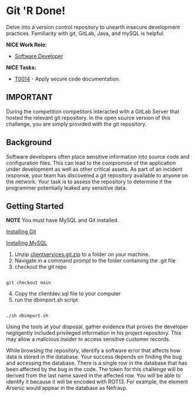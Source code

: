 # Git 'R Done!

Delve into a version control repository to unearth insecure development practices. Familiarity with git, GitLab, Java, and mySQL is helpful.

**NICE Work Role:**

- [Software Developer](https://niccs.cisa.gov/workforce-development/nice-framework/workroles?name=Software+Developer)

**NICE Tasks:**

- [T0014](https://niccs.cisa.gov/workforce-development/nice-framework/tasks?id=T0014&description=All) - Apply secure code documentation.

## IMPORTANT

During the competition competitors interacted with a GitLab Server that hosted the relevant git repository. In the open source version of this challenge, you are simply provided with the git repository.


## Background
Software developers often place sensitive information into source code and configuration files. This can lead to the compromise of the application under development as well as other critical assets. As part of an incident response, your team has discovered a git repository available to anyone on the network. Your task is to assess the repository to determine if the programmer potentially leaked any sensitive data.


## Getting Started

**NOTE** You must have MySQL and Git installed.

[Installing Git](https://git-scm.com/book/en/v2/Getting-Started-Installing-Git)

[Installing MySQL](https://dev.mysql.com/doc/mysql-installation-excerpt/5.7/en/)



1. Unzip [clientservices.git.zip](.\challenge\client-service.git.zip) to a folder on your machine.
2. Navigate in a command prompt to the folder containing the .git file
3. checkout the git repo

```

git checkout main

```

4. Copy the clientdev.sql file to your computer
5. run the dbimport.sh script 

```

./sh dbimport.sh

```


 Using the tools at your disposal, gather evidence that proves the developer negligently included privileged information in his project repository. This may allow a malicious insider to access sensitive customer records.

While browsing the repository, identify a software error that affects how data is stored in the database. Your success depends on finding the bug and accessing the database. There is a single row in the database that has been affected by the bug in the code. The token for this challenge will be derived from the last name saved in the affected row. You will be able to identify it because it will be encoded with ROT13. For example, the element Arsenic would appear in the database as Nefravp. 
